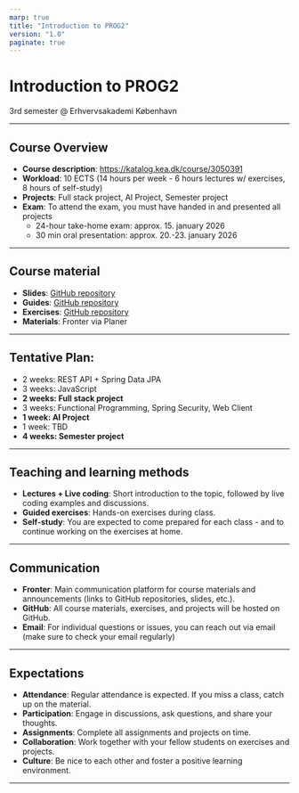 ```yaml
---
marp: true
title: "Introduction to PROG2"
version: "1.0"
paginate: true
---
```


# Introduction to PROG2
3rd semester @ Erhvervsakademi København

---

## Course Overview
- **Course description**: https://katalog.kea.dk/course/3050391
- **Workload**: 10 ECTS (14 hours per week - 6 hours lectures w/ exercises, 8 hours of self-study)
- **Projects**: Full stack project, AI Project, Semester project
- **Exam**: To attend the exam, you must have handed in and presented all projects
    - 24-hour take-home exam: approx. 15. january 2026
    - 30 min oral presentation: approx. 20.-23. january 2026

---

## Course material
- **Slides**: [GitHub repository]()
- **Guides**: [GitHub repository]()
- **Exercises**: [GitHub repository]()
- **Materials**: Fronter via Planer

---

## Tentative Plan: 
  - 2 weeks: REST API + Spring Data JPA
  - 3 weeks: JavaScript
  - **2 weeks: Full stack project**
  - 3 weeks: Functional Programming, Spring Security, Web Client
  - **1 week: AI Project**
  - 1 week: TBD
  - **4 weeks: Semester project**

---

## Teaching and learning methods
- **Lectures + Live coding**: Short introduction to the topic, followed by live coding examples and discussions.
- **Guided exercises**: Hands-on exercises during class.
- **Self-study**: You are expected to come prepared for each class - and to continue working on the exercises at home.

---

## Communication
- **Fronter**: Main communication platform for course materials and announcements (links to GitHub repositories, slides, etc.).
- **GitHub**: All course materials, exercises, and projects will be hosted on GitHub.
- **Email**: For individual questions or issues, you can reach out via email (make sure to check your email regularly)

---

## Expectations
- **Attendance**: Regular attendance is expected. If you miss a class, catch up on the material.
- **Participation**: Engage in discussions, ask questions, and share your thoughts.
- **Assignments**: Complete all assignments and projects on time.
- **Collaboration**: Work together with your fellow students on exercises and projects.
- **Culture**: Be nice to each other and foster a positive learning environment.

---

